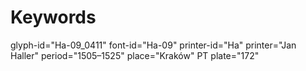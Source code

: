 # Keywords
glyph-id="Ha-09_0411"
font-id="Ha-09"
printer-id="Ha"
printer="Jan Haller"
period="1505–1525"
place="Kraków"
PT plate="172"
